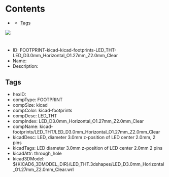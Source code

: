 



Contents
========

* [](#)
	* [Tags](#tags)
  
![][im]
# 

- ID: FOOTPRINT-kicad-kicad-footprints-LED_THT-LED_D3.0mm_Horizontal_O1.27mm_Z2.0mm_Clear
- Name: 
- Description: 

## Tags

- hexID: 
- oompType: FOOTPRINT
- oompSize: kicad
- oompColor: kicad-footprints
- oompDesc: LED_THT
- oompIndex: LED_D3.0mm_Horizontal_O1.27mm_Z2.0mm_Clear
- oompName: kicad-footprints/LED_THT/LED_D3.0mm_Horizontal_O1.27mm_Z2.0mm_Clear
- kicadDesc: LED, diameter 3.0mm z-position of LED center 2.0mm, 2 pins
- kicadTags: LED diameter 3.0mm z-position of LED center 2.0mm 2 pins
- kicadAttr: through_hole
- kicad3DModel: ${KICAD6_3DMODEL_DIR}/LED_THT.3dshapes/LED_D3.0mm_Horizontal_O1.27mm_Z2.0mm_Clear.wrl



[im]: image.png
